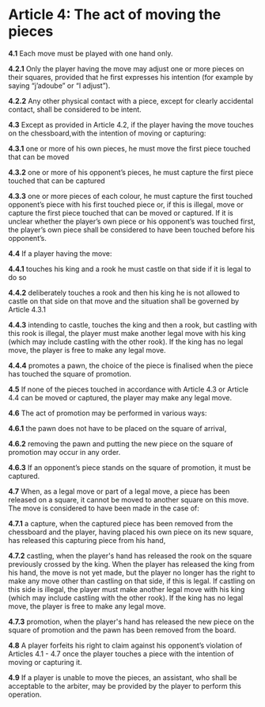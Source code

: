 # Article 4: The act of moving the pieces

**4.1** Each move must be played with one hand only.

**4.2.1** Only the player having the move may adjust one or more pieces on their squares, provided that he first expresses his intention (for example by saying “j’adoube” or “I adjust”).

**4.2.2** Any other physical contact with a piece, except for clearly accidental contact, shall be considered to be intent.

**4.3** Except as provided in Article 4.2, if the player having the move touches on the chessboard,with the intention of moving or capturing:

**4.3.1** one or more of his own pieces, he must move the first piece touched that can be moved

**4.3.2** one or more of his opponent’s pieces, he must capture the first piece touched that can be captured

**4.3.3** one or more pieces of each colour, he must capture the first touched opponent’s piece with his first touched piece or, if this is illegal, move or capture the first piece touched that can be moved or captured. If it is unclear whether the player’s own piece or his opponent’s was touched first, the player’s own piece shall be considered to have been touched before his opponent’s.

**4.4** If a player having the move:

**4.4.1** touches his king and a rook he must castle on that side if it is legal to do so

**4.4.2** deliberately touches a rook and then his king he is not allowed to castle on that side on that move and the situation shall be governed by Article 4.3.1

**4.4.3** intending to castle, touches the king and then a rook, but castling with this rook is illegal, the player must make another legal move with his king (which may include castling with the other rook). If the king has no legal move, the player is free to make any legal move.

**4.4.4** promotes a pawn, the choice of the piece is finalised when the piece has touched the square of promotion.

**4.5** If none of the pieces touched in accordance with Article 4.3 or Article 4.4 can be moved or captured, the player may make any legal move.

**4.6** The act of promotion may be performed in various ways:

**4.6.1** the pawn does not have to be placed on the square of arrival,

**4.6.2** removing the pawn and putting the new piece on the square of promotion may occur in any order.

**4.6.3** If an opponent’s piece stands on the square of promotion, it must be captured.

**4.7** When, as a legal move or part of a legal move, a piece has been released on a square, it cannot be moved to another square on this move. The move is considered to have been made in the case of:

**4.7.1** a capture, when the captured piece has been removed from the chessboard and the player, having placed his own piece on its new square, has released this capturing piece from his hand,

**4.7.2** castling, when the player's hand has released the rook on the square previously crossed by the king. When the player has released the king from his hand, the move is not yet made, but the player no longer has the right to make any move other than castling on that side, if this is legal. If castling on this side is illegal, the player must make another legal move with his king (which may include castling with the other rook). If the king has no legal move, the player is free to make any legal move.

**4.7.3** promotion, when the player's hand has released the new piece on the square of promotion and the pawn has been removed from the board.

**4.8** A player forfeits his right to claim against his opponent’s violation of Articles 4.1 - 4.7 once the player touches a piece with the intention of moving or capturing it.

**4.9** If a player is unable to move the pieces, an assistant, who shall be acceptable to the arbiter, may be provided by the player to perform this operation.
